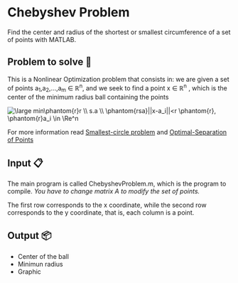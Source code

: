 # Chebyshev Problem
Find the center and radius of the shortest or smallest circumference of a set of points with MATLAB.

## Problem to solve 📑
This is a Nonlinear Optimization problem that consists in: we are given a set of points a<sub>1</sub>,a<sub>2</sub>,...,a<sub>m</sub> &isin; &Ropf;<sup>n</sup>, and we seek to find a point x &isin; &Ropf;<sup>n</sup> , which is the center of the minimum radius ball containing the points

<img src="https://latex.codecogs.com/png.latex?\bg_white&space;\large&space;min\phantom{r}r&space;\\&space;s.a&space;\\&space;\phantom{rsa}||x-a_i||<r&space;\phantom{r},&space;\phantom{r}a_i&space;\in&space;\Re^n" title="\large min\phantom{r}r \\ s.a \\ \phantom{rsa}||x-a_i||<r \phantom{r}, \phantom{r}a_i \in \Re^n"/> 

For more information read [Smallest-circle problem](https://en.wikipedia.org/wiki/Smallest-circle_problem) and [Optimal-Separation of Points](http://kth.diva-portal.org/smash/get/diva2:558519/FULLTEXT01.pdf) 

## Input 📋
The main program is called ChebyshevProblem.m, which is the program to compile.
_You have to change matrix A to modify the set of points._

The first row corresponds to the x coordinate, while the second row corresponds to the y coordinate, that is, each column is a point.

## Output 📦
* Center of the ball
* Minimun radius
* Graphic
